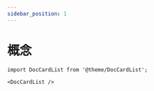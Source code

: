 ```yaml
---
sidebar_position: 1
---
```


# 概念

```mdx-code-block
import DocCardList from '@theme/DocCardList';

<DocCardList />
```

